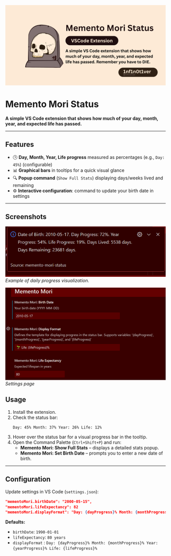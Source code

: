 ![Banner](banner.png)
# Memento Mori Status

**A simple VS Code extension that shows how much of your day, month, year, and expected life has passed.**

---

## Features

- 🕒 **Day, Month, Year, Life progress** measured as percentages (e.g., `Day: 45%`) (configurable)
- 📊 **Graphical bars** in tooltips for a quick visual glance
- 🔍 **Popup command** (`Show Full Stats`) displaying days/weeks lived and remaining
- ⚙️ **Interactive configuration**: command to update your birth date in settings

---

## Screenshots
![Day Progress](demo/image.png)  
*Example of daily progress visualization.*

![Settings for extension](./demo/image2.png)  
*Settings page*

## Usage

1. Install the extension.
2. Check the status bar:  
    ```
    Day: 45% Month: 37% Year: 26% Life: 12%
    ```
3. Hover over the status bar for a visual progress bar in the tooltip.  
4. Open the Command Palette (`Ctrl+Shift+P`) and run:
    - **Memento Mori: Show Full Stats** – displays a detailed stats popup.
    - **Memento Mori: Set Birth Date** – prompts you to enter a new date of birth.

---

## Configuration

Update settings in VS Code (`settings.json`):

```json
"mementoMori.birthDate": "2000-05-15",
"mementoMori.lifeExpectancy": 82
"mementoMori.displayFormat": "Day: {dayProgress}% Month: {monthProgress}% Year: {yearProgress}% Life: {lifeProgress}%"
```

**Defaults:**  
- `birthDate`: `1990-01-01`  
- `lifeExpectancy`: `80 years`
- `displayFormat` : `Day: {dayProgress}% Month: {monthProgress}% Year: {yearProgress}% Life: {lifeProgress}%`
